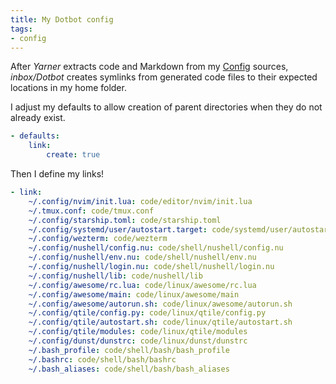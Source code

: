 ```yaml
---
title: My Dotbot config
tags:
- config
---
```


After *Yarner* extracts code and Markdown from my [Config](_index.md) sources, *inbox/Dotbot* creates symlinks from generated code files to their expected locations in my home folder.

I adjust my defaults to allow creation of parent directories when they do not already exist.

````yaml
- defaults:
    link:
        create: true
````

Then I define my links!

````yaml
- link:
    ~/.config/nvim/init.lua: code/editor/nvim/init.lua
    ~/.tmux.conf: code/tmux.conf
    ~/.config/starship.toml: code/starship.toml
    ~/.config/systemd/user/autostart.target: code/systemd/user/autostart.target
    ~/.config/wezterm: code/wezterm
    ~/.config/nushell/config.nu: code/shell/nushell/config.nu
    ~/.config/nushell/env.nu: code/shell/nushell/env.nu
    ~/.config/nushell/login.nu: code/shell/nushell/login.nu
    ~/.config/nushell/lib: code/nushell/lib
    ~/.config/awesome/rc.lua: code/linux/awesome/rc.lua
    ~/.config/awesome/main: code/linux/awesome/main
    ~/.config/awesome/autorun.sh: code/linux/awesome/autorun.sh
    ~/.config/qtile/config.py: code/linux/qtile/config.py
    ~/.config/qtile/autostart.sh: code/linux/qtile/autostart.sh
    ~/.config/qtile/modules: code/linux/qtile/modules
    ~/.config/dunst/dunstrc: code/linux/dunst/dunstrc
    ~/.bash_profile: code/shell/bash/bash_profile
    ~/.bashrc: code/shell/bash/bashrc
    ~/.bash_aliases: code/shell/bash/bash_aliases
````
